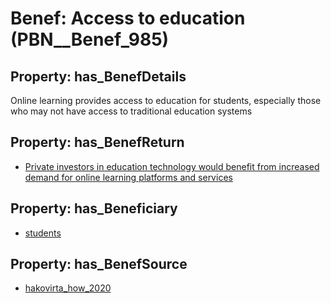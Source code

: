# Benef: __Access to education__ (PBN__Benef_985)

## Property: has_BenefDetails

Online learning provides access to education for students, especially those who may not have access to traditional education systems

## Property: has_BenefReturn

* [Private investors in education technology would benefit from increased demand for online learning platforms and services](../BenefReturn/PBN__BenefReturn_1087)

## Property: has_Beneficiary

* [students](../Stakeholder/PBN__Stakeholder_101)

## Property: has_BenefSource

* [hakovirta_how_2020](../Article/PBN__Article_202)

